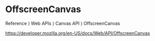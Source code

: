 # OffscreenCanvas

Reference ⟩ Web APIs ⟩ Canvas API ⟩ OffscreenCanvas

https://developer.mozilla.org/en-US/docs/Web/API/OffscreenCanvas
